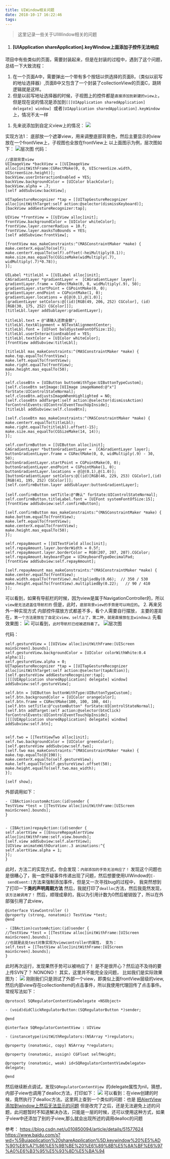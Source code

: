 ```yaml
---
title: UIWindow相关问题
date: 2018-10-17 16:22:46
tags:
---
```


> 这里记录一些关于UIWindow相关的问题

1. #### [UIApplication shareApplication].keyWindow上面添加子控件无法响应
项目中有些类似的页面，需要封装起来，但是在封装的过程中，遇到了这个问题，
总结一下大致流程：
1. 在一个页面A中，需要弹出一个带有多个按钮以供选择的页面B，（类似以前写的地址选择器）,页面B中又包含了一个封装了collectionView的页面C，跳转逻辑就是这样。
2. 但是以前写地址选择器的时候，子视图上的控件都是`直接添加到新建的view上`，但是现在说的情况是添加到`[[[UIApplication sharedApplication] delegate] window] `或者`[UIApplication sharedApplication].keyWindow`上，情况不太一样
<!--more-->
1. 先来说添加到自定义view上的情况：
![](https://upload-images.jianshu.io/upload_images/1241385-e8bb40d55d5a0bca.png?imageMogr2/auto-orient/strip%7CimageView2/2/w/1240)

实现方法1： 底部放一个遮罩view，用来调整底部背景色，然后主要显示的view放在一个frontView上，子视图也全放在frontView上
以上面图示为例，层次图如下：
![层次图](https://upload-images.jianshu.io/upload_images/1241385-a5383c535e54436d.png?imageMogr2/auto-orient/strip%7CimageView2/2/w/1240)
代码：
```
//底部背景view
UIImageView *backView = [[UIImageView alloc]initWithFrame:CGRectMake(0, 0, UIScreenSize.width, UIScreenSize.height)];
backView.userInteractionEnabled = YES;
backView.backgroundColor = [UIColor blackColor];
backView.alpha = .7;
[self addSubview:backView];

UITapGestureRecognizer *tap = [[UITapGestureRecognizer alloc]initWithTarget:self action:@selector(dismissKeyboard)];
[backView addGestureRecognizer:tap];

UIView *frontView = [[UIView alloc]init];
frontView.backgroundColor = [UIColor whiteColor];
frontView.layer.cornerRadius = 10.f;
frontView.layer.masksToBounds = YES;
[self addSubview:frontView];

[frontView mas_makeConstraints:^(MASConstraintMaker *make) {
make.centerX.equalTo(self);
make.centerY.equalTo(self).offset(-heiMultiply(0.1));
make.size.mas_equalTo(CGSizeMake(widMultiply(.7), widMultiply(.7)*0.78));
}];

UILabel *titleLbl = [[UILabel alloc]init];
CAGradientLayer *gradientLayer =  [CAGradientLayer layer];
gradientLayer.frame = CGRectMake(0, 0, widMultiply(.9), 50);
gradientLayer.startPoint = CGPointMake(0, 0);
gradientLayer.endPoint = CGPointMake(1, 0);
gradientLayer.locations = @[@(0.1),@(1.0)];
[gradientLayer setColors:@[(id)[RGB(49, 206, 252) CGColor], (id)[RGB(30, 175, 252) CGColor]]];
[titleLbl.layer addSublayer:gradientLayer];

titleLbl.text = @"请输入还款金额";
titleLbl.textAlignment = NSTextAlignmentCenter;
titleLbl.font = [UIFont boldSystemFontOfSize:15];
titleLbl.userInteractionEnabled = YES;
titleLbl.textColor = [UIColor whiteColor];
[frontView addSubview:titleLbl];

[titleLbl mas_makeConstraints:^(MASConstraintMaker *make) {
make.top.equalTo(frontView);
make.left.equalTo(frontView);
make.right.equalTo(frontView);
make.height.mas_equalTo(50);
}];

self.closeBtn = [UIButton buttonWithType:UIButtonTypeCustom];
[self.closeBtn setImage:[UIImage imageNamed:@"x"] forState:UIControlStateNormal];
self.closeBtn.adjustsImageWhenHighlighted = NO;
[self.closeBtn addTarget:self action:@selector(dismissAction) forControlEvents:UIControlEventTouchUpInside];
[titleLbl addSubview:self.closeBtn];

[self.closeBtn mas_makeConstraints:^(MASConstraintMaker *make) {
make.centerY.equalTo(titleLbl);
make.right.equalTo(titleLbl).offset(-15);
make.size.mas_equalTo(CGSizeMake(14, 14));
}];

self.confirmButton = [[UIButton alloc]init];
CAGradientLayer *buttonGradientLayer =  [CAGradientLayer layer];
buttonGradientLayer.frame = CGRectMake(0, 0, widMultiply(.9) - 30, 50);
buttonGradientLayer.startPoint = CGPointMake(0, 0);
buttonGradientLayer.endPoint = CGPointMake(1, 0);
buttonGradientLayer.locations = @[@(0.1),@(1.0)];
[buttonGradientLayer setColors:@[(id)[RGB(46, 229, 253) CGColor],(id)[RGB(41, 195, 252) CGColor]]];
[self.confirmButton.layer addSublayer:buttonGradientLayer];

[self.confirmButton setTitle:@"确认" forState:UIControlStateNormal];
self.confirmButton.titleLabel.font = [UIFont systemFontOfSize:15];
[frontView addSubview:self.confirmButton];

[self.confirmButton mas_makeConstraints:^(MASConstraintMaker *make) {
make.bottom.equalTo(frontView);
make.left.equalTo(frontView);
make.centerX.equalTo(frontView);
make.height.mas_equalTo(50);
}];

self.repayAmount = [[UITextField alloc]init];
self.repayAmount.layer.borderWidth = 0.5f;
self.repayAmount.layer.borderColor = RGB(207, 207, 207).CGColor;
self.repayAmount.keyboardType = UIKeyboardTypeDecimalPad;
[frontView addSubview:self.repayAmount];

[self.repayAmount mas_makeConstraints:^(MASConstraintMaker *make) {
make.center.equalTo(frontView);
make.width.equalTo(frontView).multipliedBy(0.66);  // 350 / 530
make.height.equalTo(frontView).multipliedBy(0.22);   // 90 / 410
}];
```
可以看到，如果有导航栏的时候，因为view是属于NavigationController的，所以`view是无法遮盖住导航栏的`
但是，此时，`底部背景view的手势是可以响应的`。
2. 再来另外一种实现方式
内部控件摆放方式都差不多，看个人需要自行摆放，
主要的差距在，`第一个方法是放在了自定义view，self上了，第二种，就是直接放在主window上`
先看效果图：
![](https://upload-images.jianshu.io/upload_images/1241385-3df55ff4feee1110.png?imageMogr2/auto-orient/strip%7CimageView2/2/w/1240)
可以看到，`此时导航栏已经被遮挡着了`。
![层次图](https://upload-images.jianshu.io/upload_images/1241385-e1367e4ba8b5dcb8.png?imageMogr2/auto-orient/strip%7CimageView2/2/w/1240)

代码：
```
self.gestureView = [[UIView alloc]initWithFrame:[UIScreen mainScreen].bounds];
self.gestureView.backgroundColor = [UIColor colorWithWhite:0.4 alpha:1];
self.gestureView.alpha = 0;
UITapGestureRecognizer *tap = [[UITapGestureRecognizer alloc]initWithTarget:self action:@selector(tapAction)];
[self.gestureView addGestureRecognizer:tap];
[[[[UIApplication sharedApplication] delegate] window] addSubview:self.gestureView];

self.btn = [UIButton buttonWithType:UIButtonTypeCustom];
self.btn.backgroundColor = [UIColor orangeColor];
self.btn.frame = CGRectMake(100, 100, 100, 44);
[self.btn setTitle:@"customButton" forState:UIControlStateNormal];
[self.btn addTarget:self action:@selector(btnClick) forControlEvents:UIControlEventTouchUpInside];
[[[[UIApplication sharedApplication] delegate] window] addSubview:self.btn];


self.two = [[TestViewTwo alloc]init];
self.two.backgroundColor = [UIColor greenColor];
[self.gestureView addSubview:self.two];
[self.two mas_makeConstraints:^(MASConstraintMaker *make) {
make.top.equalTo(@(190));
make.centerX.equalTo(self.gestureView);
make.left.equalTo(self.gestureView).offset(50);
make.height.equalTo(self.two.mas_width);
}];

[self show];
```
外部调用如下：
```
- (IBAction)customAction:(id)sender {
TestView *test = [[TestView alloc]initWithFrame:[UIScreen mainScreen].bounds];
}


- (IBAction)repayAction:(id)sender {
self.alertView = [[EnsureRepayAlertView alloc]initWithFrame:self.view.bounds];
[self.view addSubview:self.alertView];
[UIView animateWithDuration:.3 animations:^{
self.alertView.alpha = 1;
}];
}
```
此时，方法二的实现方式，你会发现：`内部添加的手势无法响应了！`
发现这个问题也是很糟心了，我一度怀疑事件传递出现了问题，然后想要使用UIWindow的`[- sendEvent:]`方法来强制添加事件，但是又一次寻找bug的过程中， 我突然想到了打印一下**类的声明周期方法**
然后，我就打印了`dealloc`方法，然后我竟然发现，`该方法被调用了！`
然后，顺理成章的，我以为引用计数为0然后被销毁了，所以在外部强引用了此view，
```
@interface ViewController ()
@property (strong, nonatomic) TestView *test;
@end

- (IBAction)customAction:(id)sender {
//TestView *test = [[TestView alloc]initWithFrame:[UIScreen mainScreen].bounds];  
//也就是此处test对象实现为viewcontroller的属性， 变为：
self.test = [[TestView alloc]initWithFrame:[UIScreen mainScreen].bounds];
}
```
此时再次运行，发现果然手势可以被响应了！
是不是很开心？然后迫不及待的要上传SVN了？
NONONO！
其实，这里并不能完全没问题，
比如我们是实际效果图为：
![](https://upload-images.jianshu.io/upload_images/1241385-a395a368df68c812.PNG?imageMogr2/auto-orient/strip%7CimageView2/2/w/1240)
刚刚我们只是测试了外部一个view，即类似上面frontView层级的view,然后内部view存在collectionItem的点击事件，所以我使用代理回传了点击事件。常规写法如下：
```
@protocol SQRegulatorContentViewDelegate <NSObject>

- (void)didClickRegulatorButton:(SQRegulatorButton *)sender;

@end

@interface SQRegulatorContentView : UIView

- (instancetype)initWithRegulators:(NSArray *)regulators;

@property (nonatomic, copy) NSArray *regulators;

@property (nonatomic, assign) CGFloat selfHeight;

@property (nonatomic, weak) id<SQRegulatorContentViewDelegate> delegate;

@end
```
然后继续断点调试，发现`SQRegulatorContentView `的delegate属性为nil，猜想，内部子view也调用了dealloc方法，打印如下：
![](https://upload-images.jianshu.io/upload_images/1241385-f759788322e2c2a9.gif?imageMogr2/auto-orient/strip)
可以看到：在view创建的时候，竟然执行了dealloc方法。这里网上查到一个类似的问题：也是
[把AlertView添加到window上然后无法显示的问题](https://blog.csdn.net/lnking1992/article/details/80354773)
但是改完了之后，还是无法避免上述的问题，此问题暂时不知道解决办法，只能是一层的时候，还可以使用这种方式，如果子view中还添加了别的子view,那么就会出现所述的调用dealloc的问题



参考：
https://blog.csdn.net/u010850094/article/details/51577624
https://www.baidu.com/s?wd=%5Buiapplication%20shareApplication%5D.keywindow%20%E5%AD%90%E8%A7%86%E5%9B%BE%20%E6%89%8B%E5%8A%BF%E6%97%A0%E6%B3%95%E5%93%8D%E5%BA%94
